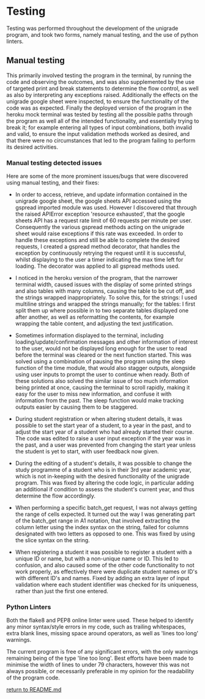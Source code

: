 # Testing

Testing was performed throughout the development of the unigrade program, and took two forms, namely manual testing,
and the use of python linters.

## Manual testing 

This primarily involved testing the program in the terminal, by running the code and observing the outcomes,
and was also supplemented by the use of targeted print and break statements to determine the flow control, as well as
also by interpreting any exceptions raised. Additionally the effects on the unigrade google sheet were inspected,
to ensure the functionality of the code was as expected. Finally the deployed version of the program in the heroku 
mock terminal was tested by testing all the possible paths through the program as well all of the intended functionality,
and essentially trying to break it; for example entering all types of input combinations, both invalid and valid,
to ensure the input validation methods worked as desired, and that there were no circumstances that led to the program
failing to perform its desired activities.

### Manual testing detected issues

Here are some of the more prominent issues/bugs that were discovered using manual testing, and their fixes:

- In order to access, retrieve, and update information contained in the unigrade google sheet, the 
google sheets API accessed using the gspread imported module was used. However I discovered that through
the raised APIError exception 'resource exhausted', that the google sheets API has a request rate limit of
60 requests per minute per user. Consequently the various gspread methods acting on the unigrade sheet would
raise exceptions if this rate was exceeded. In order to handle these exceptions and still be able to complete
the desired requests, I created a gspread method decorator, that handles the exception by continuously retrying
the request until it is successful, whilst displaying to the user a timer indicating the max time left for loading.
The decorator was applied to all gspread methods used.

- I noticed in the heroku version of the program, that the narrower terminal width, caused issues with the display of
some printed strings and also tables with many columns, causing the table to be cut off, and the strings wrapped
inappropriately. To solve this, for the strings: I used multiline strings and wrapped the strings manually; for
the tables: I first split them up where possible in to two separate tables displayed one after another, as well as
reformatting the contents, for example wrapping the table content, and adjusting the text justification.

- Sometimes information displayed to the terminal, including loading/update/confirmation messages and other information
of interest to the user, would not be displayed long enough for the user to read before the terminal was cleared or the
next function started. This was solved using a combination of pausing the program using the sleep function of the time
module, that would also stagger outputs, alongside using user inputs to prompt the user to continue when ready. Both of
these solutions also solved the similar issue of too much information being printed at once,
causing the terminal to scroll rapidly, making it easy for the user to miss new information,
 and confuse it with information from the past. The sleep function would make tracking outputs easier by causing
 them to be staggered.
 
- During student registration or when altering student details, it was possible to set the start year of a student,
to a year in the past, and to adjust the start year of a student who had already started their course. The code was
edited to raise a user input exception if the year was in the past, and a user was prevented from changing the
start year unless the student is yet to start, with user feedback now given.

- During the editing of a student's details, it was possible to change the study programme of a student
who is in their 3rd year academic year, which is not in-keeping with the desired functionality of the unigrade program.
This was fixed by altering the code logic, in particular adding an additional if condition to assess the student's
current year, and thus determine the flow accordingly.

- When performing a specific batch_get request, I was not always getting the range of cells expected. It turned out
the way I was generating part of the batch_get range in A1 notation, that involved extracting the column letter using
the index syntax on the string, failed for columns designated with two letters as opposed to one. This was fixed by
using the slice syntax on the string.

- When registering a student it was possible to register a student with a unique ID or name, but with a non-unique
  name or ID. This led to confusion, and also caused some of the other code functionality to not work properly,
  as effectively there were duplicate student names or ID's with different ID's and names. Fixed by adding an extra layer
  of input validation where each student identifier was checked for its uniqueness, rather than just the first one entered.

      
### Python Linters

Both the flake8 and PEP8 online linter were used. These helped to identify any minor syntax/style errors in my code,
such as trailing whitespaces, extra blank lines, missing space around operators, as well as 'lines too long' warnings.

The current program is free of any significant errors, with the only warnings remaining being of the type
'line too long'. Best efforts have been made to minimise the width of lines to under 79 characters, however
this was not always possible, or necessarily preferable in my opinion for the readability of the program code.

[return to README.md](README.md)